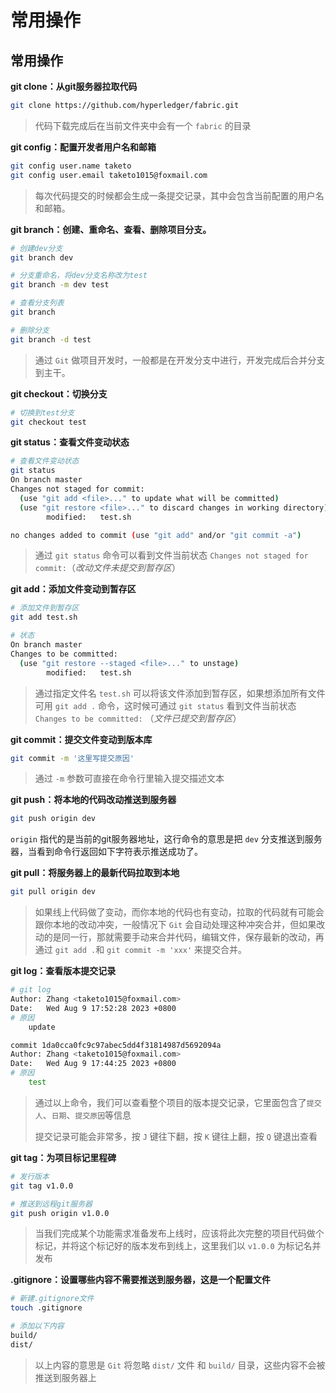 # 常用操作

## 常用操作

**git clone：从git服务器拉取代码**

```sh
git clone https://github.com/hyperledger/fabric.git
```

> 代码下载完成后在当前文件夹中会有一个 `fabric` 的目录

**git config：配置开发者用户名和邮箱**

```sh
git config user.name taketo
git config user.email taketo1015@foxmail.com
```

> 每次代码提交的时候都会生成一条提交记录，其中会包含当前配置的用户名和邮箱。

**git branch：创建、重命名、查看、删除项目分支。**

```sh
# 创建dev分支
git branch dev

# 分支重命名，将dev分支名称改为test
git branch -m dev test

# 查看分支列表
git branch

# 删除分支
git branch -d test
```

> 通过 `Git` 做项目开发时，一般都是在开发分支中进行，开发完成后合并分支到主干。

**git checkout：切换分支**

```sh
# 切换到test分支
git checkout test
```

**git status：查看文件变动状态**

```sh
# 查看文件变动状态
git status
On branch master
Changes not staged for commit:
  (use "git add <file>..." to update what will be committed)
  (use "git restore <file>..." to discard changes in working directory)
        modified:   test.sh

no changes added to commit (use "git add" and/or "git commit -a")
```

> 通过 `git status` 命令可以看到文件当前状态 `Changes not staged for commit:`（*改动文件未提交到暂存区*）

**git add：添加文件变动到暂存区**

```sh
# 添加文件到暂存区
git add test.sh

# 状态
On branch master
Changes to be committed:
  (use "git restore --staged <file>..." to unstage)
        modified:   test.sh
```

> 通过指定文件名 `test.sh` 可以将该文件添加到暂存区，如果想添加所有文件可用 `git add .` 命令，这时候可通过 `git status` 看到文件当前状态 `Changes to be committed:` （*文件已提交到暂存区*）

**git commit：提交文件变动到版本库**

```sh
git commit -m '这里写提交原因'
```

> 通过 `-m` 参数可直接在命令行里输入提交描述文本

**git push：将本地的代码改动推送到服务器**

```sh
git push origin dev
```

`origin` 指代的是当前的git服务器地址，这行命令的意思是把 `dev` 分支推送到服务器，当看到命令行返回如下字符表示推送成功了。

**git pull：将服务器上的最新代码拉取到本地**

```sh
git pull origin dev
```

> 如果线上代码做了变动，而你本地的代码也有变动，拉取的代码就有可能会跟你本地的改动冲突，一般情况下 `Git` 会自动处理这种冲突合并，但如果改动的是同一行，那就需要手动来合并代码，编辑文件，保存最新的改动，再通过 `git add .`和 `git commit -m 'xxx'` 来提交合并。

**git log：查看版本提交记录**

```sh
# git log
Author: Zhang <taketo1015@foxmail.com>
Date:   Wed Aug 9 17:52:28 2023 +0800
# 原因
    update

commit 1da0cca0fc9c97abec5dd4f31814987d5692094a
Author: Zhang <taketo1015@foxmail.com>
Date:   Wed Aug 9 17:44:25 2023 +0800
# 原因
    test

```

> 通过以上命令，我们可以查看整个项目的版本提交记录，它里面包含了`提交人`、`日期`、`提交原因`等信息
>
> 提交记录可能会非常多，按 `J` 键往下翻，按 `K` 键往上翻，按 `Q` 键退出查看

**git tag：为项目标记里程碑**

```sh
# 发行版本
git tag v1.0.0

# 推送到远程git服务器
git push origin v1.0.0
```

> 当我们完成某个功能需求准备发布上线时，应该将此次完整的项目代码做个标记，并将这个标记好的版本发布到线上，这里我们以 `v1.0.0` 为标记名并发布

**.gitignore：设置哪些内容不需要推送到服务器，这是一个配置文件**

```sh
# 新建.gitignore文件
touch .gitignore

# 添加以下内容
build/
dist/
```

> 以上内容的意思是 `Git` 将忽略 `dist/` 文件 和 `build/` 目录，这些内容不会被推送到服务器上
